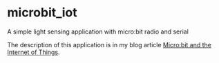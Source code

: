 # microbit_iot
A simple light sensing application with micro:bit radio and serial

The description of this application is in my blog article [Micro:bit and the Internet of Things](https://cigdemsengul.blogspot.co.uk/).
